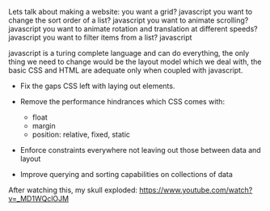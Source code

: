 





Lets talk about making a website:
you want a grid? javascript
you want to change the sort order of a list? javascript
you want to animate scrolling? javascript
you want to animate rotation and translation at different speeds? javascript
you want to filter items from a list? javascript

javascript is a turing complete language and can do everything, the only
thing we need to change would be the layout model which we deal with,
the basic CSS and HTML are adequate only when coupled with javascript.



- Fix the gaps CSS left with laying out elements.
- Remove the performance hindrances which CSS comes with:
  - float
  - margin
  - position: relative, fixed, static

- Enforce constraints everywhere not leaving out those between data and layout
- Improve querying and sorting capabilities on collections of data



After watching this, my skull exploded:
https://www.youtube.com/watch?v=_MD1WQclOJM
